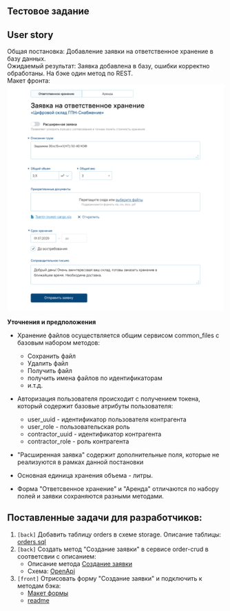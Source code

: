 ## Тестовое задание

## User story

Общая постановка: Добавление заявки на ответственное хранение в базу данных.  
Ожидаемый результат: Заявка добавлена в базу, ошибки корректно обработаны. На бэке один метод по REST.  
Макет фронта:  
![image](image.png)



**Уточнения и предположения**

* Хранение файлов осуществляется общим сервисом common_files с базовым набором методов:
  * Сохранить файл
  * Удалить файл
  * Получить файл
  * получить имена файлов по идентификаторам
  * и.т.д.
* Авторизация пользователя происходит с получением токена, который содержит базовые атрибуты пользователя:
  * user_uuid - идентификатор пользователя контрагента
  * user_role - пользовательская роль
  * contractor_uuid - идентификатор контрагента
  * contractor_role - роль контрагента

* "Расширенная заявка" содержит дополнительные поля, которые не реализуются в рамках данной постановки
* Основная единица хранения объема - литры.
* Форма "Ответсвенное хранение" и "Аренда" отличаются по набору полей и заявки сохраняются разными методами.


## Поставленные задачи для разработчиков:

1. `[back]` Добавить таблицу orders в схеме storage. Описание таблицы: [orders.sql]
2. `[back]` Создать метод "Создание заявки" в сервисе order-crud в соответсвии с описанием:
   * Описание метода [Создание заявки]
   * Схема: [OpenApi]
3. `[front]` Отрисовать форму "Создание заявки" и подключить к методам бэка:
   * [Макет формы](image.png)
   * [readme](Постановка%20Front/readme.md#Описание-фронта)






[orders.sql]: /TestExam/orders.sql
[Создание заявки]: /TestExam/Постановка%20Back/readme.md#Создание-заявки
[OpenApi]: /TestExam/OpenAPI.yaml
